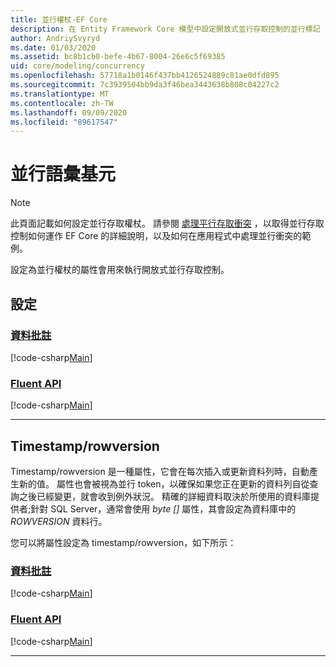```yaml
---
title: 並行權杖-EF Core
description: 在 Entity Framework Core 模型中設定開放式並行存取控制的並行標記
author: AndriySvyryd
ms.date: 01/03/2020
ms.assetid: bc8b1cb0-befe-4b67-8004-26e6c5f69385
uid: core/modeling/concurrency
ms.openlocfilehash: 57718a1b0146f437bb4126524889c81ae0dfd895
ms.sourcegitcommit: 7c3939504bb9da3f46bea3443638b808c04227c2
ms.translationtype: MT
ms.contentlocale: zh-TW
ms.lasthandoff: 09/09/2020
ms.locfileid: "89617547"
---
```

# <a name="concurrency-tokens"></a>並行語彙基元

> [!NOTE]
> 此頁面記載如何設定並行存取權杖。 請參閱 [處理平行存取衝突](xref:core/saving/concurrency) ，以取得並行存取控制如何運作 EF Core 的詳細說明，以及如何在應用程式中處理並行衝突的範例。

設定為並行權杖的屬性會用來執行開放式並行存取控制。

## <a name="configuration"></a>設定

### <a name="data-annotations"></a>[資料批註](#tab/data-annotations)

[!code-csharp[Main](../../../samples/core/Modeling/DataAnnotations/Concurrency.cs?name=Concurrency&highlight=5)]

### <a name="fluent-api"></a>[Fluent API](#tab/fluent-api)

[!code-csharp[Main](../../../samples/core/Modeling/FluentAPI/Concurrency.cs?name=Concurrency&highlight=5)]

***

## <a name="timestamprowversion"></a>Timestamp/rowversion

Timestamp/rowversion 是一種屬性，它會在每次插入或更新資料列時，自動產生新的值。 屬性也會被視為並行 token，以確保如果您正在更新的資料列自從查詢之後已經變更，就會收到例外狀況。 精確的詳細資料取決於所使用的資料庫提供者;針對 SQL Server，通常會使用 *byte []* 屬性，其會設定為資料庫中的 *ROWVERSION* 資料行。

您可以將屬性設定為 timestamp/rowversion，如下所示：

### <a name="data-annotations"></a>[資料批註](#tab/data-annotations)

[!code-csharp[Main](../../../samples/core/Modeling/DataAnnotations/Timestamp.cs?name=Timestamp&highlight=7)]

### <a name="fluent-api"></a>[Fluent API](#tab/fluent-api)

[!code-csharp[Main](../../../samples/core/Modeling/FluentAPI/Timestamp.cs?name=Timestamp&highlight=9,17)]

***
